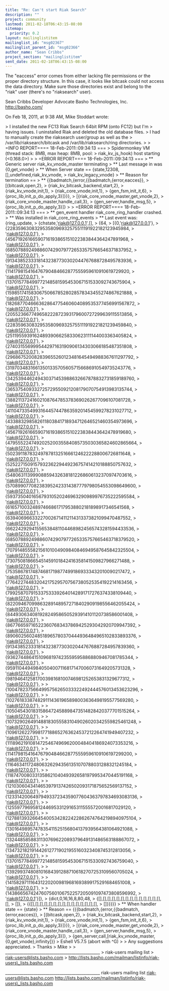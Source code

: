 ```yaml
---
title: "Re: Can't start Riak Search"
description: ""
project: community
lastmod: 2011-02-18T06:43:15-08:00
sitemap:
  priority: 0.2
layout: mailinglistitem
mailinglist_id: "msg02367"
mailinglist_parent_id: "msg02366"
author_name: "Sean Cribbs"
project_section: "mailinglistitem"
sent_date: 2011-02-18T06:43:15-08:00
---
```



The "eaccess" error comes from either lacking file permissions or the proper 
directory structure. In this case, it looks like bitcask could not access the 
data directory. Make sure those directories exist and belong to the "riak" 
user (there's no "riaksearch" user).

Sean Cribbs 
Developer Advocate
Basho Technologies, Inc.
http://basho.com/

On Feb 18, 2011, at 9:38 AM, Mike Stoddart wrote:

&gt; I installed the new FC13 Riak Search 64bit RPM (onto FC12) but I'm
&gt; having issues. I uninstalled Riak and deleted the old database files.
&gt; I had to manually create the riaksearch user/group as well as the
&gt; /var/lib/riaksearch/bitcask and /var/lib/riaksearch/ring directories.
&gt; 
&gt; =INFO REPORT==== 18-Feb-2011::09:34:13 ===
&gt; Spidermonkey VM (thread stack: 8MB, max heap: 8MB, pool:
&gt; riak\_kv\_js\_hook) host starting (&lt;0.168.0&gt;)
&gt; 
&gt; =ERROR REPORT==== 18-Feb-2011::09:34:13 ===
&gt; \*\* Generic server riak\_kv\_vnode\_master terminating
&gt; \*\* Last message in was {0,get\_vnode}
&gt; \*\* When Server state == {state,12308,[],undefined,riak\_kv\_vnode,
&gt; riak\_kv\_legacy\_vnode}
&gt; \*\* Reason for termination ==
&gt; \*\* {{badmatch,{error,{{badmatch,{error,eacces}},
&gt; [{bitcask,open,2},
&gt; {riak\_kv\_bitcask\_backend,start,2},
&gt; {riak\_kv\_vnode,init,1},
&gt; {riak\_core\_vnode,init,1},
&gt; {gen\_fsm,init\_it,6},
&gt; {proc\_lib,init\_p\_do\_apply,3}]}}},
&gt; [{riak\_core\_vnode\_master,get\_vnode,2},
&gt; {riak\_core\_vnode\_master,handle\_call,3},
&gt; {gen\_server,handle\_msg,5},
&gt; {proc\_lib,init\_p\_do\_apply,3}]}
&gt; 
&gt; =ERROR REPORT==== 18-Feb-2011::09:34:13 ===
&gt; \*\* gen\_event handler riak\_core\_ring\_handler crashed.
&gt; \*\* Was installed in riak\_core\_ring\_events
&gt; \*\* Last event was: {ring\_update,
&gt; {chstate,'riak@127.0.0.1',[],
&gt; {64,
&gt; [{0,'riak@127.0.0.1'},
&gt; {22835963083295358096932575511191922182123945984,
&gt; 'riak@127.0.0.1'},
&gt; {45671926166590716193865151022383844364247891968,
&gt; 'riak@127.0.0.1'},
&gt; {68507889249886074290797726533575766546371837952,
&gt; 'riak@127.0.0.1'},
&gt; {91343852333181432387730302044767688728495783936,
&gt; 'riak@127.0.0.1'},
&gt; {114179815416476790484662877555959610910619729920,
&gt; 'riak@127.0.0.1'},
&gt; {137015778499772148581595453067151533092743675904,
&gt; 'riak@127.0.0.1'},
&gt; {159851741583067506678528028578343455274867621888,
&gt; 'riak@127.0.0.1'},
&gt; {182687704666362864775460604089535377456991567872,
&gt; 'riak@127.0.0.1'},
&gt; {205523667749658222872393179600727299639115513856,
&gt; 'riak@127.0.0.1'},
&gt; {228359630832953580969325755111919221821239459840,
&gt; 'riak@127.0.0.1'},
&gt; {251195593916248939066258330623111144003363405824,
&gt; 'riak@127.0.0.1'},
&gt; {274031556999544297163190906134303066185487351808,
&gt; 'riak@127.0.0.1'},
&gt; {296867520082839655260123481645494988367611297792,
&gt; 'riak@127.0.0.1'},
&gt; {319703483166135013357056057156686910549735243776,
&gt; 'riak@127.0.0.1'},
&gt; {342539446249430371453988632667878832731859189760,
&gt; 'riak@127.0.0.1'},
&gt; {365375409332725729550921208179070754913983135744,
&gt; 'riak@127.0.0.1'},
&gt; {388211372416021087647853783690262677096107081728,
&gt; 'riak@127.0.0.1'},
&gt; {411047335499316445744786359201454599278231027712,
&gt; 'riak@127.0.0.1'},
&gt; {433883298582611803841718934712646521460354973696,
&gt; 'riak@127.0.0.1'},
&gt; {456719261665907161938651510223838443642478919680,
&gt; 'riak@127.0.0.1'},
&gt; {479555224749202520035584085735030365824602865664,
&gt; 'riak@127.0.0.1'},
&gt; {502391187832497878132516661246222288006726811648,
&gt; 'riak@127.0.0.1'},
&gt; {525227150915793236229449236757414210188850757632,
&gt; 'riak@127.0.0.1'},
&gt; {548063113999088594326381812268606132370974703616,
&gt; 'riak@127.0.0.1'},
&gt; {570899077082383952423314387779798054553098649600,
&gt; 'riak@127.0.0.1'},
&gt; {593735040165679310520246963290989976735222595584,
&gt; 'riak@127.0.0.1'},
&gt; {616571003248974668617179538802181898917346541568,
&gt; 'riak@127.0.0.1'},
&gt; {639406966332270026714112114313373821099470487552,
&gt; 'riak@127.0.0.1'},
&gt; {662242929415565384811044689824565743281594433536,
&gt; 'riak@127.0.0.1'},
&gt; {685078892498860742907977265335757665463718379520,
&gt; 'riak@127.0.0.1'},
&gt; {707914855582156101004909840846949587645842325504,
&gt; 'riak@127.0.0.1'},
&gt; {730750818665451459101842416358141509827966271488,
&gt; 'riak@127.0.0.1'},
&gt; {753586781748746817198774991869333432010090217472,
&gt; 'riak@127.0.0.1'},
&gt; {776422744832042175295707567380525354192214163456,
&gt; 'riak@127.0.0.1'},
&gt; {799258707915337533392640142891717276374338109440,
&gt; 'riak@127.0.0.1'},
&gt; {822094670998632891489572718402909198556462055424,
&gt; 'riak@127.0.0.1'},
&gt; {844930634081928249586505293914101120738586001408,
&gt; 'riak@127.0.0.1'},
&gt; {867766597165223607683437869425293042920709947392,
&gt; 'riak@127.0.0.1'},
&gt; {890602560248518965780370444936484965102833893376,
&gt; 'riak@127.0.0.1'},
&gt; {913438523331814323877303020447676887284957839360,
&gt; 'riak@127.0.0.1'},
&gt; {936274486415109681974235595958868809467081785344,
&gt; 'riak@127.0.0.1'},
&gt; {959110449498405040071168171470060731649205731328,
&gt; 'riak@127.0.0.1'},
&gt; {981946412581700398168100746981252653831329677312,
&gt; 'riak@127.0.0.1'},
&gt; 
&gt; {1004782375664995756265033322492444576013453623296,
&gt; 'riak@127.0.0.1'},
&gt; 
&gt; {1027618338748291114361965898003636498195577569280,
&gt; 'riak@127.0.0.1'},
&gt; 
&gt; {1050454301831586472458898473514828420377701515264,
&gt; 'riak@127.0.0.1'},
&gt; 
&gt; {1073290264914881830555831049026020342559825461248,
&gt; 'riak@127.0.0.1'},
&gt; 
&gt; {1096126227998177188652763624537212264741949407232,
&gt; 'riak@127.0.0.1'},
&gt; 
&gt; {1118962191081472546749696200048404186924073353216,
&gt; 'riak@127.0.0.1'},
&gt; 
&gt; {1141798154164767904846628775559596109106197299200,
&gt; 'riak@127.0.0.1'},
&gt; 
&gt; {1164634117248063262943561351070788031288321245184,
&gt; 'riak@127.0.0.1'},
&gt; 
&gt; {1187470080331358621040493926581979953470445191168,
&gt; 'riak@127.0.0.1'},
&gt; 
&gt; {1210306043414653979137426502093171875652569137152,
&gt; 'riak@127.0.0.1'},
&gt; 
&gt; {1233142006497949337234359077604363797834693083136,
&gt; 'riak@127.0.0.1'},
&gt; 
&gt; {1255977969581244695331291653115555720016817029120,
&gt; 'riak@127.0.0.1'},
&gt; 
&gt; {1278813932664540053428224228626747642198940975104,
&gt; 'riak@127.0.0.1'},
&gt; 
&gt; {1301649895747835411525156804137939564381064921088,
&gt; 'riak@127.0.0.1'},
&gt; 
&gt; {1324485858831130769622089379649131486563188867072,
&gt; 'riak@127.0.0.1'},
&gt; 
&gt; {1347321821914426127719021955160323408745312813056,
&gt; 'riak@127.0.0.1'},
&gt; 
&gt; {1370157784997721485815954530671515330927436759040,
&gt; 'riak@127.0.0.1'},
&gt; 
&gt; {1392993748081016843912887106182707253109560705024,
&gt; 'riak@127.0.0.1'},
&gt; 
&gt; {1415829711164312202009819681693899175291684651008,
&gt; 'riak@127.0.0.1'},
&gt; 
&gt; {1438665674247607560106752257205091097473808596992,
&gt; 'riak@127.0.0.1'}]},
&gt; {dict,0,16,16,8,80,48,
&gt; {[],[],[],[],[],[],[],[],[],[],[],[],[],[],[],
&gt; []},
&gt; {{[],[],[],[],[],[],[],[],[],[],[],[],[],[],[],
&gt; []}}}}}
&gt; \*\* When handler state == {state}
&gt; \*\* Reason == {{{badmatch,{error,{{badmatch,{error,eacces}},
&gt; [{bitcask,open,2},
&gt; {riak\_kv\_bitcask\_backend,start,2},
&gt; {riak\_kv\_vnode,init,1},
&gt; {riak\_core\_vnode,init,1},
&gt; {gen\_fsm,init\_it,6},
&gt; {proc\_lib,init\_p\_do\_apply,3}]}}},
&gt; [{riak\_core\_vnode\_master,get\_vnode,2},
&gt; {riak\_core\_vnode\_master,handle\_call,3},
&gt; {gen\_server,handle\_msg,5},
&gt; {proc\_lib,init\_p\_do\_apply,3}]},
&gt; {gen\_server,call,[riak\_kv\_vnode\_master,{0,get\_vnode},infinity]}}
&gt; Eshell V5.7.5 (abort with ^G)
&gt; 
&gt; Any suggestions appreciated.
&gt; Thanks
&gt; Mike
&gt; 
&gt; \_\_\_\_\_\_\_\_\_\_\_\_\_\_\_\_\_\_\_\_\_\_\_\_\_\_\_\_\_\_\_\_\_\_\_\_\_\_\_\_\_\_\_\_\_\_\_
&gt; riak-users mailing list
&gt; riak-users@lists.basho.com
&gt; http://lists.basho.com/mailman/listinfo/riak-users\_lists.basho.com


\_\_\_\_\_\_\_\_\_\_\_\_\_\_\_\_\_\_\_\_\_\_\_\_\_\_\_\_\_\_\_\_\_\_\_\_\_\_\_\_\_\_\_\_\_\_\_
riak-users mailing list
riak-users@lists.basho.com
http://lists.basho.com/mailman/listinfo/riak-users\_lists.basho.com

